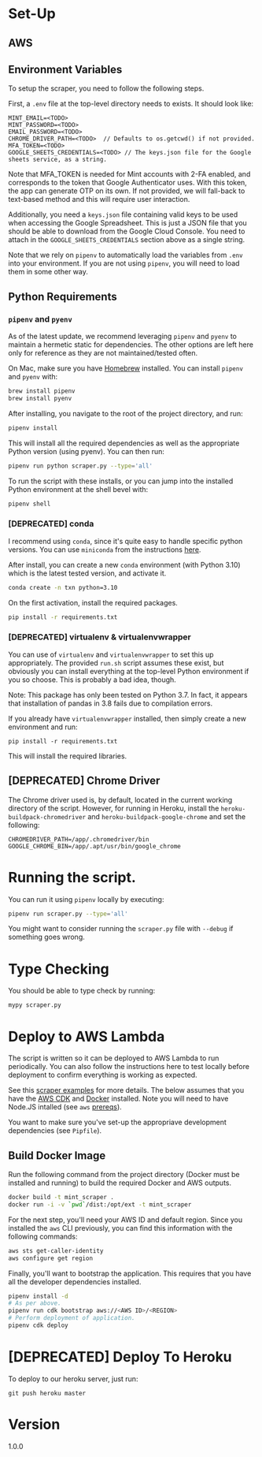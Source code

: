 # Set-Up

## AWS

## Environment Variables

To setup the scraper, you need to follow the following steps.

First, a `.env` file at the top-level directory needs to exists. It should look like:

```
MINT_EMAIL=<TODO>
MINT_PASSWORD=<TODO>
EMAIL_PASSWORD=<TODO>
CHROME_DRIVER_PATH=<TODO>  // Defaults to os.getcwd() if not provided.
MFA_TOKEN=<TODO>
GOOGLE_SHEETS_CREDENTIALS=<TODO> // The keys.json file for the Google sheets service, as a string.
```
Note that MFA_TOKEN is needed for Mint accounts with 2-FA enabled, and corresponds to the token that Google Authenticator uses. With this token, the app can generate OTP on its own. If not provided, we will fall-back to text-based method and this will require user interaction.


Additionally, you need a `keys.json` file containing valid keys to be used when accessing the Google Spreadsheet. This is just a JSON file that you should be able to download from the Google Cloud Console. You need to attach in the `GOOGLE_SHEETS_CREDENTIALS` section above as a single string.

Note that we rely on `pipenv` to automatically load the variables from `.env` into your environment. If you are not using `pipenv`, you will need to load them in some other way.


## Python Requirements

### `pipenv` and `pyenv`

As of the latest update, we recommend leveraging `pipenv` and `pyenv` to maintain a hermetic static for dependencies. The other options are left here only for reference as they are not maintained/tested often.

On Mac, make sure you have [Homebrew](https://brew.sh/) installed. You can install `pipenv` and `pyenv` with:

```sh
brew install pipenv
brew install pyenv
````

After installing, you navigate to the root of the project directory, and run:

```sh
pipenv install
```

This will install all the required dependencies as well as the appropriate Python version (using pyenv). You can then run:

```sh
pipenv run python scraper.py --type='all'
```

To run the script with these installs, or you can jump into the installed Python environment at the shell bevel with:

```sh
pipenv shell
````


### [DEPRECATED] conda
I recommend using `conda`, since it's quite easy to handle specific python versions.  You can use `miniconda` from the instructions [here](https://docs.conda.io/projects/conda/en/latest/user-guide/install/macos.html).

After install, you can create a new `conda` environment (with Python 3.10) which is the latest tested version, and activate it.

```sh
conda create -n txn python=3.10
```

On the first activation, install the required packages.

```sh
pip install -r requirements.txt
```

### [DEPRECATED] virtualenv & virtualenvwrapper
You can use of `virtualenv` and `virtualenvwrapper` to set this up appropriately. The provided `run.sh` script assumes these exist, but obviously you can install everything at the top-level Python environment if you so choose. This is probably a bad idea, though.

Note: This package has only been tested on Python 3.7. In fact, it appears that installation of pandas in 3.8 fails due to compilation errors.

If you already have `virtualenvwrapper` installed, then simply create a new environment and run:

```
pip install -r requirements.txt
```

This will install the required libraries.

## [DEPRECATED] Chrome Driver
The Chrome driver used is, by default, located in the current working directory of the script. However, for running in Heroku, install the `heroku-buildpack-chromedriver` and `heroku-buildpack-google-chrome` and set the following:

```
CHROMEDRIVER_PATH=/app/.chromedriver/bin
GOOGLE_CHROME_BIN=/app/.apt/usr/bin/google_chrome
```

# Running the script.

You can run it using `pipenv` locally by executing:

```sh
pipenv run scraper.py --type='all'
```


You might want to consider running the `scraper.py` file with `--debug` if something goes wrong.

# Type Checking

You should be able to type check by running:

```
mypy scraper.py
```

# Deploy to AWS Lambda

The script is written so it can be deployed to AWS Lambda to run periodically. You can also follow the instructions here to test locally before deployment to confirm everything is working as expected.

See this [scraper examples](https://github.com/aws-samples/lambda-web-scraper-example) for more details. The below assumes that you have the [AWS CDK](https://aws.amazon.com/cdk/) and [Docker](https://www.docker.com/) installed. Note you will need to have Node.JS intalled (see `aws` [prereqs](https://docs.aws.amazon.com/cdk/v2/guide/getting_started.html)).

You want to make sure you've set-up the appropriave development dependencies (see `Pipfile`).

## Build Docker Image

Run the following command from the project directory (Docker must be installed and running) to build the required Docker and AWS outputs.

```sh
docker build -t mint_scraper .
docker run -i -v `pwd`/dist:/opt/ext -t mint_scraper
```

For the next step, you'll need your AWS ID and default region. Since you installed the `aws` CLI previously, you can find this information with the following commands:

```sh
aws sts get-caller-identity
aws configure get region
```

Finally, you'll want to bootstrap the application. This requires that you have all the developer dependencies installed.

```sh
pipenv install -d
# As per above.
pipenv run cdk bootstrap aws://<AWS ID>/<REGION> 
# Perform deployment of application.
pipenv cdk deploy
``` 

# [DEPRECATED] Deploy To Heroku

To deploy to our heroku server, just run:
```
git push heroku master
```

# Version

1.0.0
